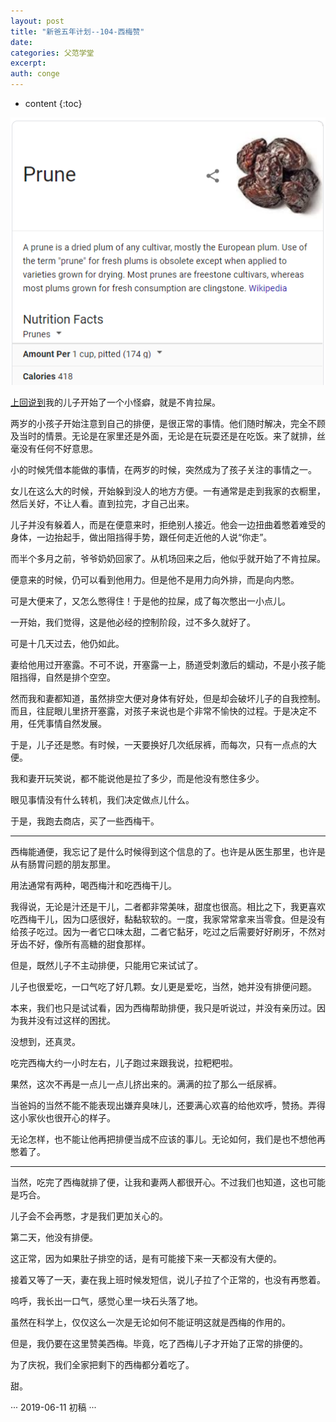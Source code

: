 ```yaml
---
layout: post
title: "新爸五年计划--104-西梅赞"
date:
categories: 父范学堂
excerpt:
auth: conge
---
```

* content
{:toc}

![ ](/assets/images/父范学堂/118382-d03a96544b295ea0.png)

[上回说到](https://www.jianshu.com/p/a1a4915235cc)我的儿子开始了一个小怪癖，就是不肯拉屎。

两岁的小孩子开始注意到自己的排便，是很正常的事情。他们随时解决，完全不顾及当时的情景。无论是在家里还是外面，无论是在玩耍还是在吃饭。来了就排，丝毫没有任何不好意思。

小的时候凭借本能做的事情，在两岁的时候，突然成为了孩子关注的事情之一。

女儿在这么大的时候，开始躲到没人的地方方便。一有通常是走到我家的衣橱里，然后关好，不让人看。直到拉完，才自己出来。

儿子并没有躲着人，而是在便意来时，拒绝别人接近。他会一边扭曲着憋着难受的身体，一边抬起手，做出阻挡得手势，跟任何走近他的人说“你走”。

而半个多月之前，爷爷奶奶回家了。从机场回来之后，他似乎就开始了不肯拉屎。

便意来的时候，仍可以看到他用力。但是他不是用力向外排，而是向内憋。

可是大便来了，又怎么憋得住！于是他的拉屎，成了每次憋出一小点儿。

一开始，我们觉得，这是他必经的控制阶段，过不多久就好了。

可是十几天过去，他仍如此。

妻给他用过开塞露。不可不说，开塞露一上，肠道受刺激后的蠕动，不是小孩子能阻挡得，自然是排个空空。

然而我和妻都知道，虽然排空大便对身体有好处，但是却会破坏儿子的自我控制。而且，往屁眼儿里挤开塞露，对孩子来说也是个非常不愉快的过程。于是决定不用，任凭事情自然发展。

于是，儿子还是憋。有时候，一天要换好几次纸尿裤，而每次，只有一点点的大便。

我和妻开玩笑说，都不能说他是拉了多少，而是他没有憋住多少。

眼见事情没有什么转机，我们决定做点儿什么。

于是，我跑去商店，买了一些西梅干。

----

西梅能通便，我忘记了是什么时候得到这个信息的了。也许是从医生那里，也许是从有肠胃问题的朋友那里。

用法通常有两种，喝西梅汁和吃西梅干儿。

我得说，无论是汁还是干儿，二者都非常美味，甜度也很高。相比之下，我更喜欢吃西梅干儿，因为口感很好，黏黏软软的。一度，我家常常拿来当零食。但是没有给孩子吃过。因为一者它口味太甜，二者它黏牙，吃过之后需要好好刷牙，不然对牙齿不好，像所有高糖的甜食那样。

但是，既然儿子不主动排便，只能用它来试试了。

儿子也很爱吃，一口气吃了好几颗。女儿更是爱吃，当然，她并没有排便问题。

本来，我们也只是试试看，因为西梅帮助排便，我只是听说过，并没有亲历过。因为我并没有过这样的困扰。

没想到，还真灵。

吃完西梅大约一小时左右，儿子跑过来跟我说，拉粑粑啦。

果然，这次不再是一点儿一点儿挤出来的。满满的拉了那么一纸尿裤。

当爸妈的当然不能不能表现出嫌弃臭味儿，还要满心欢喜的给他欢呼，赞扬。弄得这小家伙也很开心的样子。

无论怎样，也不能让他再把排便当成不应该的事儿。无论如何，我们是也不想他再憋着了。

-----------

当然，吃完了西梅就排了便，让我和妻两人都很开心。不过我们也知道，这也可能是巧合。

儿子会不会再憋，才是我们更加关心的。

第二天，他没有排便。

这正常，因为如果肚子排空的话，是有可能接下来一天都没有大便的。

接着又等了一天，妻在我上班时候发短信，说儿子拉了个正常的，也没有再憋着。

呜呼，我长出一口气，感觉心里一块石头落了地。

虽然在科学上，仅仅这么一次是无论如何不能证明这就是西梅的作用的。

但是，我仍要在这里赞美西梅。毕竟，吃了西梅儿子才开始了正常的排便的。

为了庆祝，我们全家把剩下的西梅都分着吃了。

甜。

···
2019-06-11 初稿
···

